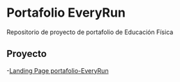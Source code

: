 # Portafolio EveryRun
 Repositorio de proyecto de portafolio de Educación Física 
 ## Proyecto 
 -[Landing Page portafolio-EveryRun](https://Enzo2587.github.io/everyrun/portafolio-ef)